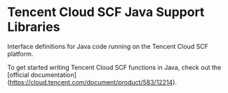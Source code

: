 # Tencent Cloud SCF Java Support Libraries
Interface definitions for Java code running on the Tencent Cloud SCF platform.

To get started writing Tencent Cloud SCF functions in Java, check out the [official documentation] (https://cloud.tencent.com/document/product/583/12214).